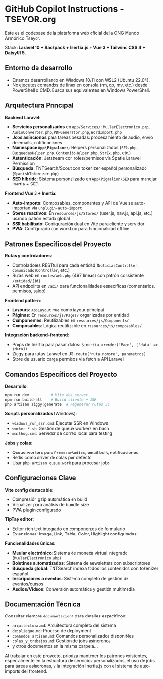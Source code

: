 # GitHub Copilot Instructions - TSEYOR.org

Este es el codebase de la plataforma web oficial de la ONG Mundo Armónico Tseyor. 

Stack: **Laravel 10 + Backpack + Inertia.js + Vue 3 + Tailwind CSS 4 + DaisyUI 5**.

## Entorno de desarrollo
- Estamos desarrollando en Windows 10/11 con WSL2 (Ubuntu 22.04).
- No ejecutes comandos de linux en consola (rm, cp, mv, etc.) desde PowerShell o CMD. Busca sus equivalentes en Windows PowerShell.

## Arquitectura Principal

**Backend Laravel**:
- **Servicios personalizados** en `app/Services/`: `MuularElectronico.php`, `AudioConverter.php`, `PDFGenerator.php`, `WordImport.php`
- **Jobs asíncronos** para tareas pesadas: procesamiento de audio, envío de emails, notificaciones
- **Namespace `App\Pigmalion\`**: Helpers personalizados (`SEO.php`, `BusquedasHelper.php`, `ContenidoHelper.php`, `StrEx.php`, etc.)
- **Autenticación**: Jetstream con roles/permisos via Spatie Laravel Permission
- **Búsqueda**: TNTSearch/Scout con tokenizer español personalizado (`SpanishTokenizer.php`)
- **SEO híbrido**: Sistema personalizado en `App\Pigmalion\SEO` para manejar Inertia + SEO

**Frontend Vue 3 + Inertia**:
- **Auto-imports**: Composables, componentes y API de Vue se auto-importan via `unplugin-auto-import`
- **Stores reactivos**: En `resources/js/Stores/` (user.js, nav.js, api.js, etc.) usando patrón estado global
- **SSR habilitado**: Configuración dual en Vite para cliente y servidor
- **PWA**: Configurado con workbox para funcionalidad offline

## Patrones Específicos del Proyecto

**Rutas y controladores**:
- Controladores RESTful para cada entidad (`NoticiasController`, `ComunicadosController`, etc.)
- Rutas web en `routes/web.php` (497 líneas) con patrón consistente `/entidad/{id}` 
- API endpoints en `/api/` para funcionalidades específicas (comentarios, permisos, saldo)

**Frontend pattern**:
- **Layouts**: `AppLayout.vue` como layout principal
- **Páginas**: En `resources/js/Pages/` organizadas por entidad
- **Componentes**: Reutilizables en `resources/js/Components/`
- **Composables**: Lógica reutilizable en `resources/js/composables/`

**Integración backend-frontend**:
- Props de Inertia para pasar datos: `$inertia->render('Page', ['data' => $data])`
- Ziggy para rutas Laravel en JS: `route('ruta.nombre', parametros)`
- Store de usuario carga permisos via fetch a API Laravel

## Comandos Específicos del Proyecto

**Desarrollo**:
```bash
npm run dev          # Vite dev server
npm run build-all    # Build cliente + SSR
php artisan ziggy:generate  # Regenerar rutas JS
```

**Scripts personalizados** (Windows):
- `windows_run_ssr.cmd`: Ejecutar SSR en Windows
- `worker-*.sh`: Gestión de queue workers en bash
- `mailhog.cmd`: Servidor de correo local para testing

**Jobs y colas**:
- Queue workers para `ProcesarAudios`, email bulk, notificaciones
- Redis como driver de colas por defecto
- Usar `php artisan queue:work` para procesar jobs

## Configuraciones Clave

**Vite config destacable**:
- Compresión gzip automática en build
- Visualizer para análisis de bundle size
- PWA plugin configurado

**TipTap editor**:
- Editor rich text integrado en componentes de formulario
- Extensiones: Image, Link, Table, Color, Highlight configuradas

**Funcionalidades únicas**:
- **Muular electrónico**: Sistema de moneda virtual integrado (`MuularElectronico.php`)
- **Boletines automatizados**: Sistema de newsletters con subscriptores
- **Búsqueda global**: TNTSearch indexa todos los contenidos con tokenizer español
- **Inscripciones a eventos**: Sistema completo de gestión de eventos/cursos
- **Audios/Videos**: Conversión automática y gestión multimedia

## Documentación Técnica

Consultar siempre `documentacion/` para detalles específicos:
- `arquitectura.md`: Arquitectura completa del sistema
- `despliegue.md`: Proceso de deployment
- `comandos_artisan.md`: Comandos personalizados disponibles
- `colas_y_trabajos.md`: Gestión de jobs asíncronos
- y otros documentos en la misma carpeta...

Al trabajar en este proyecto, prioriza mantener los patrones existentes, especialmente en la estructura de servicios personalizados, el uso de jobs para tareas asíncronas, y la integración Inertia.js con el sistema de auto-imports del frontend.
